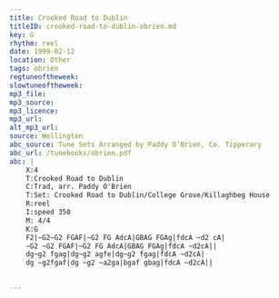 ```yaml
---
title: Crooked Road to Dublin
titleID: crooked-road-to-dublin-obrien.md
key: G
rhythm: reel
date: 1999-02-12
location: Other
tags: obrien
regtuneoftheweek:
slowtuneoftheweek:
mp3_file:
mp3_source:
mp3_licence:
mp3_url:
alt_mp3_url:
source: Wellington
abc_source: Tune Sets Arranged by Paddy O’Brien, Co. Tipperary
abc_url: /tunebooks/obrien.pdf
abc: |
    X:4
    T:Crooked Road to Dublin
    C:Trad, arr. Paddy O'Brien
    T:Set: Crooked Road to Dublin/College Grove/Killaghbeg House
    R:reel
    I:speed 350
    M: 4/4
    K:G
    F2|~G2~G2 FGAF|~G2 FG AdcA|GBAG FGAg|fdcA ~d2 cA|
    ~G2 ~G2 FGAF|~G2 FG AdcA|GBAG FGAg|fdcA ~d2cA||
    dg~g2 fgag|dg~g2 agfe|dg~g2 fgag|fdcA ~d2cA|
    dg ~g2fgaf|dg ~g2 ~a2ga|bgaf gbag|fdcA ~d2cA||
    

---
```

